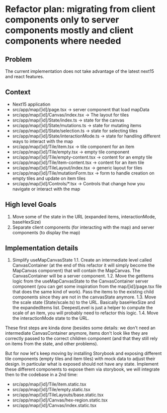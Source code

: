 # Refactor plan: migrating from client components only to server components mostly and client components where needed

## Problem

The current implementation does not take advantage of the latest next15 and react features.

## Context

- Next15 application
- src/app/map/[id]/page.tsx -> server component that load mapData
- src/app/map/[id]/Canvas/index.tsx -> The layout for tiles
- src/app/map/[id]/State/index.ts -> state for the canvas
- src/app/map/[id]/State/mutations.ts -> state for mutating items
- src/app/map/[id]/State/selection.ts -> state for selecting tiles
- src/app/map/[id]/State/interactionMode.ts -> state for handling different ways to interact with the map
- src/app/map/[id]/Tile/item.tsx -> tile component for an item
- src/app/map/[id]/Tile/empty.tsx -> empty tile component
- src/app/map/[id]/Tile/empty-content.tsx -> content for an empty tile
- src/app/map/[id]/Tile/item-content.tsx -> content for an item tile
- src/app/map/[id]/TileLayout/index.tsx -> generic layout for tiles
- src/app/map/[id]/Tile/mutationForm.tsx -> form to handle creation on empty tiles and update on item tiles
- src/app/map/[id]/Controls/\*.tsx -> Controls that change how you navigate or interact with the map

## High level Goals

1. Move some of the state in the URL (expanded items, interactionMode, baseHexSize)
2. Separate client components (for interacting with the map) and server components (to display the map)

## Implementation details

1. Simplify useMapCanvasState
   1.1. Create an intermediate level called CanvasContainer (at the end of this refactor it will simply become the MapCanvas component) that will contain the MapCanvas. The CanvasContainer will be a server component.
   1.2. Move the getItems logic from the useMapCanvasState to the CanvasContainer server component (you can get some inspiration from the map/[id]/page.tsx file that does the same kind of work). Pass the items to the existing child components since they are not in the canvasState anymore.
   1.3. Move the scale state (State/scale.ts) to the URL. Basically baseHexSize and the expandedItems list. DeepestLevel is just a helper to compute the scale of an item, you will probably need to refactor this logic.
   1.4. Move the interactionMode state to the URL.

These first steps are kinda done (besides some details: we don't need an intermediate CanvasContainer anymore, items don't look like they are correctly passed to the correct children component (and that they still rely on items from the state, and other problems).

But for now let's keep moving by installing Storybook and exposing different tile components (empty tiles and item tiles) with mock data to adjust their design. In particular what is exposed should not have any state. Implement these different components to expose them via storybook, we will integrate then to the codebase in a 2nd time:

- src/app/map/[id]/Tile/item.static.tsx
- src/app/map/[id]/Tile/empty.static.tsx
- src/app/map/[id]/TileLayouts/base.static.tsx
- src/app/map/[id]/Canvas/hex-region.static.tsx
- src/app/map/[id]/Canvas/index.static.tsx
